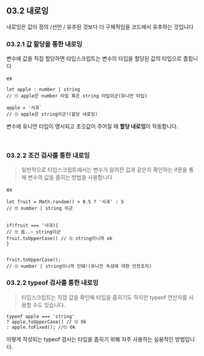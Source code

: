 ## 03.2 내로잉

내로잉은 값이 정의 /선언 / 유추된 것보다 더 구체적임을 코드에서 유추하는 것입니다

### 03.2.1 값 할당을 통한 내로잉

변수에 값을 직접 할당하면 타입스크립트는 변수의 타입을 할당된 값의 타입으로 좁힙니다

ex

```
let apple : number | string
// 🙄 apple은 number 타입 혹은 string 타입이군(유니언 타입)

apple = '사과`
// 🙄 apple은 string이군!(할당 내로잉)
```

변수에 유니언 타입이 명시되고 초깃값이 주어질 때 **할당 내로잉**이 작동합니다.

<br/>

### 03.2.2 조건 검사를 통한 내로잉

> 일반적으로 티입스크립트에서는 변수가 알려진 값과 같은지 확인하는 if문을 통해 변수의 값을 좁히는 방법을 사용합니다

ex

```
let fruit = Math.random() > 0.5 ? '사과' : 5
// 🙄 number | string 이군


if(fruit === '사과){
// 🙄 음..~ string이군
fruit.toUpperCase() // 🙄 string이니까 ok
}


fruit.toUpperCase();
// 🙄 number | string이니까 안돼!(유니언 속성에 대한 안전조치)

```

### 03.2.2 typeof 검사를 통한 내로잉

> 타입스크립트는 직접 값을 확인해 타입을 좁히기도 하지만 typeof 연산자를 사용할 수도 있습니다.

```
typeof apple === 'string'
? apple.toUpperCase() // 🙄 Ok
: apple.toFixed(); //🙄 Ok
```

이렇게 작성되는 typeof 검사는 타입을 좁히기 위해 자주 사용하는 실용적인 방법입니다.

